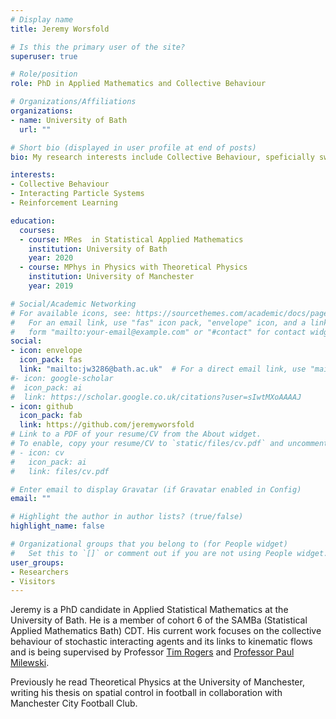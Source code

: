 ```yaml
---
# Display name
title: Jeremy Worsfold

# Is this the primary user of the site?
superuser: true

# Role/position
role: PhD in Applied Mathematics and Collective Behaviour

# Organizations/Affiliations
organizations:
- name: University of Bath
  url: ""

# Short bio (displayed in user profile at end of posts)
bio: My research interests include Collective Behaviour, speficially swarming models and interacting particles Systems. I also have interests in Reinforcement Learning and Scientific Computing.

interests:
- Collective Behaviour
- Interacting Particle Systems
- Reinforcement Learning

education:
  courses:
  - course: MRes  in Statistical Applied Mathematics
    institution: University of Bath
    year: 2020
  - course: MPhys in Physics with Theoretical Physics
    institution: University of Manchester
    year: 2019

# Social/Academic Networking
# For available icons, see: https://sourcethemes.com/academic/docs/page-builder/#icons
#   For an email link, use "fas" icon pack, "envelope" icon, and a link in the
#   form "mailto:your-email@example.com" or "#contact" for contact widget.
social:
- icon: envelope
  icon_pack: fas
  link: "mailto:jw3286@bath.ac.uk"  # For a direct email link, use "mailto:test@example.org".
#- icon: google-scholar
#  icon_pack: ai
#  link: https://scholar.google.co.uk/citations?user=sIwtMXoAAAAJ
- icon: github
  icon_pack: fab
  link: https://github.com/jeremyworsfold
# Link to a PDF of your resume/CV from the About widget.
# To enable, copy your resume/CV to `static/files/cv.pdf` and uncomment the lines below.
# - icon: cv
#   icon_pack: ai
#   link: files/cv.pdf

# Enter email to display Gravatar (if Gravatar enabled in Config)
email: ""

# Highlight the author in author lists? (true/false)
highlight_name: false

# Organizational groups that you belong to (for People widget)
#   Set this to `[]` or comment out if you are not using People widget.
user_groups:
- Researchers
- Visitors
---
```


Jeremy is a PhD candidate in Applied Statistical Mathematics at the University of Bath. He is a member of cohort 6 of the SAMBa (Statistical Applied Mathematics Bath) CDT. His current work focuses on the collective behaviour of stochastic interacting agents and its links to kinematic flows and is being supervised by Professor [Tim Rogers](https://people.bath.ac.uk/ma3tcr/) and [Professor Paul Milewski](https://www.bath.ac.uk/profiles/head-of-department-of-mathematical-sciences-paul-milewski/).

Previously he read Theoretical Physics at the University of Manchester, writing his thesis on spatial control in football in collaboration with Manchester City Football Club.
